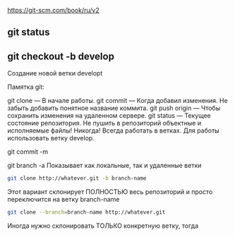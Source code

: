https://git-scm.com/book/ru/v2

git status
--

git checkout -b develop
--
Создание новой ветки developt


Памятка git:

git clone — В начале работы.
git commit — Когда добавил изменения. Не забыть добавить понятное название коммита.
git push origin — Чтобы сохранить изменения на удаленном сервере.
git status — Текущее состояние репозитория.
Не пушить в репозиторий объектные и исполняемые файлы! Никогда!
Всегда работать в ветках. Для работы использовать ветку develop.

git commit -m

git branch -a
Показывает как локальные, так и удаленные ветки



```sh
git clone http://whatever.git -b branch-name
```
Этот вариант склонирует ПОЛНОСТЬЮ весь репозиторий и просто переключится на ветку branch-name

```sh
git clone --branch=branch-name http://whatever.git
```
Иногда нужно склонировать ТОЛЬКО конкретную ветку, тогда